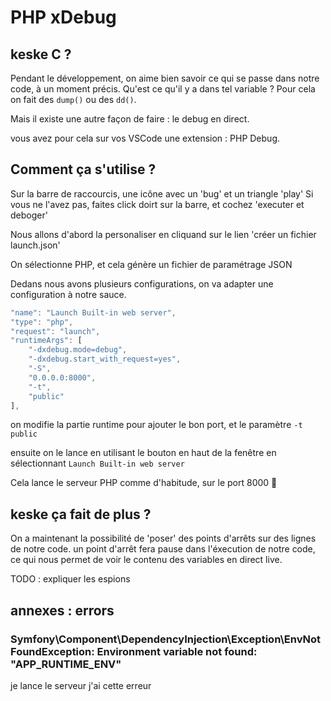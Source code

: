 # PHP xDebug

## keske C ?

Pendant le développement, on aime bien savoir ce qui se passe dans notre code, à un moment précis.
Qu'est ce qu'il y a dans tel variable ?
Pour cela on fait des `dump()` ou des `dd()`.

Mais il existe une autre façon de faire : le debug en direct.

vous avez pour cela sur vos VSCode une extension : PHP Debug.

## Comment ça s'utilise ?

Sur la barre de raccourcis, une icône avec un 'bug' et un triangle 'play'
Si vous ne l'avez pas, faites click doirt sur la barre, et cochez 'executer et deboger'

Nous allons d'abord la personaliser en cliquand sur le lien 'créer un fichier launch.json'

On sélectionne PHP, et cela génère un fichier de paramétrage JSON

Dedans nous avons plusieurs configurations, on va adapter une configuration à notre sauce.

```js
"name": "Launch Built-in web server",
"type": "php",
"request": "launch",
"runtimeArgs": [
    "-dxdebug.mode=debug",
    "-dxdebug.start_with_request=yes",
    "-S",
    "0.0.0.0:8000",
    "-t",
    "public"
],
```

on modifie la partie runtime pour ajouter le bon port, et le paramètre `-t public`

ensuite on le lance en utilisant le bouton en haut de la fenêtre en sélectionnant `Launch Built-in web server`

Cela lance le serveur PHP comme d'habitude, sur le port 8000 :tada:

## keske ça fait de plus ?

On a maintenant la possibilité de 'poser' des points d'arrêts sur des lignes de notre code.
un point d'arrêt fera pause dans l'éxecution de notre code, ce qui nous permet de voir le contenu des variables en direct live.

TODO : expliquer les espions

## annexes : errors

### Symfony\Component\DependencyInjection\Exception\EnvNotFoundException: Environment variable not found: "APP_RUNTIME_ENV"

je lance le serveur j'ai cette erreur